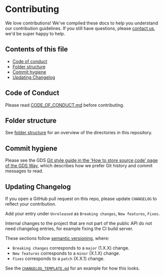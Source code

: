 # Contributing
We love contributions! We've compiled these docs to help you understand our contribution guidelines. If you still have questions, please [contact us](data@nhsx.nhs.uk), we'd be super happy to help.

## Contents of this file

- [Code of conduct](#code-of-conduct)
- [Folder structure](#folder-structure)
- [Commit hygiene](#commit-hygiene)
- [Updating Changelog](#updating-changelog)


## Code of Conduct
Please read [CODE_OF_CONDUCT.md](./CODE_OF_CONDUCT.md) before contributing.

## Folder structure

See [folder structure](https://github.com/nhsx/au-azure-databricks#folder-stucture) for an overview of the directories in this repository.

## Commit hygiene

Please see the GDS [Git style guide in the 'How to store source code' page of the GDS Way](https://gds-way.cloudapps.digital/standards/source-code.html#commit-messages), which describes how we prefer Git history and commit messages to read.

## Updating Changelog

If you open a GitHub pull request on this repo, please update `CHANGELOG` to reflect your contribution.

Add your entry under `Unreleased` as `Breaking changes`, `New features`, `Fixes`.

Internal changes to the project that are not part of the public API do not need changelog entries, for example fixing the CI build server.

These sections follow [semantic versioning](https://semver.org/), where:

- `Breaking changes` corresponds to a `major` (1.X.X) change.
- `New features` corresponds to a `minor` (X.1.X) change.
- `Fixes` corresponds to a `patch` (X.X.1) change.

See the [`CHANGELOG_TEMPLATE.md`](/docs/contributing/CHANGELOG_TEMPLATE.md) for an example for how this looks.
